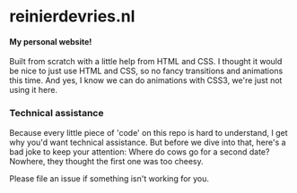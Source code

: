 # reinierdevries.nl #
#### My personal website! ###
Built from scratch with a little help from HTML and CSS. I thought it would be nice to just use HTML and CSS, so no fancy transitions and animations this time. And yes, I know we can do animations with CSS3, we're just not using it here.

### Technical assistance ###
Because every little piece of 'code' on this repo is hard to understand, I get why you'd want technical assistance. But before we dive into that, here's a bad joke to keep your attention: Where do cows go for a second date? Nowhere, they thought the first one was too cheesy. 

Please file an issue if something isn't working for you.
